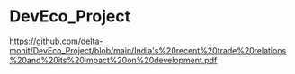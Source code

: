 # DevEco_Project
https://github.com/delta-mohit/DevEco_Project/blob/main/India's%20recent%20trade%20relations%20and%20its%20impact%20on%20development.pdf
